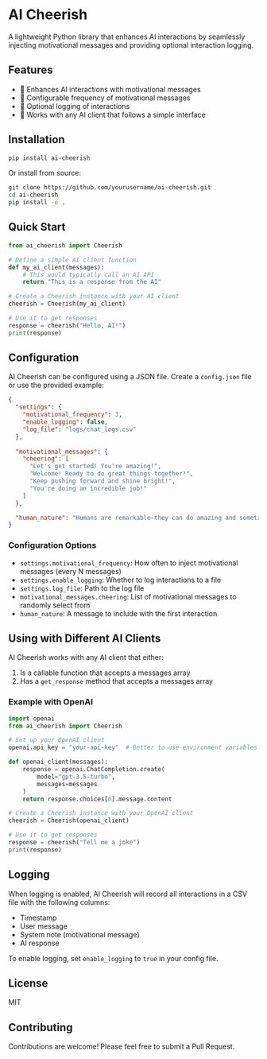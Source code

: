 # AI Cheerish

A lightweight Python library that enhances AI interactions by seamlessly injecting motivational messages and providing optional interaction logging.

## Features

- 🎯 Enhances AI interactions with motivational messages
- 🔄 Configurable frequency of motivational messages
- 📝 Optional logging of interactions
- 🔌 Works with any AI client that follows a simple interface

## Installation

```bash
pip install ai-cheerish
```

Or install from source:

```bash
git clone https://github.com/yourusername/ai-cheerish.git
cd ai-cheerish
pip install -e .
```

## Quick Start

```python
from ai_cheerish import Cheerish

# Define a simple AI client function
def my_ai_client(messages):
    # This would typically call an AI API
    return "This is a response from the AI"

# Create a Cheerish instance with your AI client
cheerish = Cheerish(my_ai_client)

# Use it to get responses
response = cheerish("Hello, AI!")
print(response)
```

## Configuration

AI Cheerish can be configured using a JSON file. Create a `config.json` file or use the provided example:

```json
{
  "settings": {
    "motivational_frequency": 3,
    "enable_logging": false,
    "log_file": "logs/chat_logs.csv"
  },
  
  "motivational_messages": {
    "cheering": [
      "Let's get started! You're amazing!",
      "Welcome! Ready to do great things together!",
      "Keep pushing forward and shine bright!",
      "You're doing an incredible job!"
    ]
  },

  "human_nature": "Humans are remarkable—they can do amazing and sometimes challenging things. We should celebrate their successes and gently guide them through their struggles."
}
```

### Configuration Options

- `settings.motivational_frequency`: How often to inject motivational messages (every N messages)
- `settings.enable_logging`: Whether to log interactions to a file
- `settings.log_file`: Path to the log file
- `motivational_messages.cheering`: List of motivational messages to randomly select from
- `human_nature`: A message to include with the first interaction

## Using with Different AI Clients

AI Cheerish works with any AI client that either:

1. Is a callable function that accepts a messages array
2. Has a `get_response` method that accepts a messages array

### Example with OpenAI

```python
import openai
from ai_cheerish import Cheerish

# Set up your OpenAI client
openai.api_key = "your-api-key"  # Better to use environment variables

def openai_client(messages):
    response = openai.ChatCompletion.create(
        model="gpt-3.5-turbo",
        messages=messages
    )
    return response.choices[0].message.content

# Create a Cheerish instance with your OpenAI client
cheerish = Cheerish(openai_client)

# Use it to get responses
response = cheerish("Tell me a joke")
print(response)
```

## Logging

When logging is enabled, AI Cheerish will record all interactions in a CSV file with the following columns:
- Timestamp
- User message
- System note (motivational message)
- AI response

To enable logging, set `enable_logging` to `true` in your config file.

## License

MIT

## Contributing

Contributions are welcome! Please feel free to submit a Pull Request.